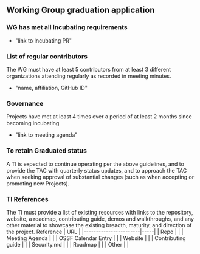 ## Working Group graduation application

### WG has met all Incubating requirements
  * "link to Incubating PR"

### List of regular contributors
The WG must have at least 5 contributors from at least 3 different organizations attending regularly as recorded in meeting minutes.
  * "name, affiliation, GitHub ID"

### Governance
Projects have met at least 4 times over a period of at least 2 months since becoming incubating
  * "link to meeting agenda"

### To retain Graduated status
A TI is expected to continue operating per the above guidelines, and to provide the TAC with quarterly status updates, and to approach the TAC when seeking approval of substantial changes (such as when accepting or promoting new Projects).

### TI References
The TI must provide a list of existing resources with links to the repository, website, a roadmap, contributing guide, demos and walkthroughs, and any other material to showcase the existing breadth, maturity, and direction of the project.
 Reference              | URL |
|-----------------------|-----|
| Repo                  |     |
| Meeting Agenda        |     |
| OSSF Calendar Entry   |     |
| Website               |     |
| Contributing guide    |     |
| Security.md           |     |
| Roadmap               |     |
| Other                 |     |
